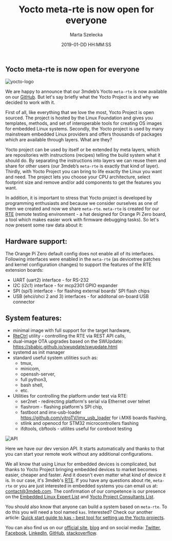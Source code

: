 ﻿---
title: Yocto meta-rte is now open for everyone
author: Marta Szelecka
layout: post
published: true
date: 2019-01-DD HH:MM:SS

tags:
    - Yocto
    - meta-rte
    - linux
    - rte
categories:
    - OS Dev
---

## Yocto meta-rte is now open for everyone

![yocto-logo](https://3mdeb.com/wp-content/uploads/2019/02/YoctoProject_Logo_RGB.jpg)

We are happy to announce that our 3mdeb’s Yocto `meta-rte` is now available on
our [GitHub](https://github.com/3mdeb/meta-rte). But let's say briefly what the
Yocto Project is and why we decided to work with it.

First of all, like everything that we love the most, Yocto Project is open
sourced. The project is hosted by the Linux Foundation and gives you templates,
methods, and set of interoperable tools for creating OS images for embedded
Linux systems. Secondly, the Yocto project is used by many mainstream embedded
Linux providers and offers thousands of packages which are available through
layers. What are they?

Yocto project can be used by itself or be extended by meta layers, which are
repositories with instructions (recipes) telling the build system what it should
do. By separating the instructions into layers we can reuse them and share for
other users (our 3mdeb’s `meta-rte` is exactly that kind of layer). Thirdly,
with Yocto Project you can bring to life exactly the Linux you want and need.
The project lets you choose your CPU architecture, select footprint size and
remove and/or add components to get the features you want.

In addition, it is important to stress that Yocto project is developed by
programming enthusiasts and because we consider ourselves as one of them we
created and now we share `meta-rte`. `meta-rte` is created for our
[RTE](https://shop.3mdeb.com/product/rte/) (remote testing environment - a hat
designed for Orange Pi Zero board, a tool which makes easier work with firmware
debugging tasks). So let's now present some raw data about it:

## Hardware support:

The Orange Pi Zero default config does not enable all of its interfaces.
Following interfaces were enabled in the `meta-rte`
(as devicetree patches and kernel configuration changes) to support the
features of the RTE extension boards:
* UART (uart2) interface - for RS-232
* I2C (i2c1) interface - for mcp2301 GPIO expander
* SPI (spi1) interface - for flashing external boards' SPI flash chips
* USB (ehci/ohci 2 and 3) interfaces - for additonal on-board USB connector

## System features:

* minimal image with full support for the target hardware,
* [RteCtrl](https://github.com/3mdeb/RteCtrl) utility - controlling the RTE via
  REST API calls,
* dual-image OTA upgrades based on the SWUpdate: https://sbabic.github.io/swupdate/swupdate.html
* systemd as init manager
* standard useful system utilities such as:
  * tmux,
  * minicom,
  * openssh-server,
  * full python3,
  * bash shell,
  * etc.
* Utilities for controlling the platform under test via RTE:
  * ser2net - redirecting platform's serial via Ethernet over telnet
  * flashrom - flashing platform's SPI chip,
  * fastboot and imx-usb-loader https://github.com/vitroTV/imx_usb_loader for
    i.MX6 boards flashing,
  * stlink and openocd for STM32 microcontrollers flashing
  * ifdtools, cbftools - utilites useful for coreboot testing

![API](https://3mdeb.com/wp-content/uploads/2019/02/REST-API.png)

Here we have our dev version API. It starts automatically and thanks to that you
can start your remote work without any additional configurations.

We all know that using Linux for embedded devices is complicated, but thanks to
Yocto Project bringing embedded devices to market becomes easier, cheaper and
faster. And it doesn't even matter what kind of device it is. In our case, it's
3mdeb's [RTE](https://shop.3mdeb.com/product/rte/). If you have any questions
about rte, `meta-rte` or you are just interested in embedded systems you can
email us at: contact@3mdeb.com. The confirmation of our competence is our
presence on the [Embedded Linux Expert List](https://elinux.org/Experts#The_List)
and [Yocto Project Consultants List](https://www.yoctoproject.org/community/consultants/).

You should also know that anyone can build a system based on `meta-rte`. To do
this you will need a tool named `kas`. Interested? Check our another article:
[Quick start guide to kas - best tool for setting up the Yocto projects](https://3mdeb.com/os-dev/get-started-kas-yocto/).

You can also find us on our [official site](https://3mdeb.com/), [blog](https://3mdeb.com/news-ideas/)
and on social media: [Twitter](https://twitter.com/3mdeb_com),
[Facebook](https://www.facebook.com/3mdeb), [LinkedIn](https://www.linkedin.com/company/3mdeb),
[GitHub](https://github.com/3mdeb),
[stackoverflow](https://stackoverflow.com/users/587395/piotr-kr%C3%B3l).
